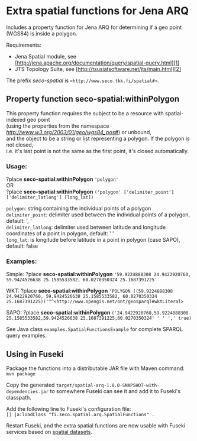 Extra spatial functions for Jena ARQ
======

Includes a property function for Jena ARQ for determining if a geo point (WGS84) is inside a polygon.

Requirements:
 * Jena Spatial module, see [http://jena.apache.org/documentation/query/spatial-query.html][1]
 * JTS Topology Suite, see [http://tsusiatsoftware.net/jts/main.html][2]

The prefix *seco-spatial* is `<http://www.seco.tkk.fi/spatial#>`.
  
Property function seco-spatial:withinPolygon
-----
  
This property function requires the subject to be a resource with spatial-indexed geo point  
(using the properties from the namespace *http://www.w3.org/2003/01/geo/wgs84_pos#*) or unbound,  
and the object to be a string or list representing a polygon. If the polygon is not closed,  
i.e. it's last point is not the same as the first point, it's closed automatically.

### Usage:

?place **seco-spatial:withinPolygon** `'polygon'`  
OR  
?place **seco-spatial:withinPolygon** `('polygon' ['delimiter_point'] ['delimiter_latlong'] [long_lat])`

 `polygon`: string containing the individual points of a polygon  
 `delimiter_point`: delimiter used between the individual points of a polygon, default: ', '  
 `delimiter_latlong`: delimiter used between latitude and longitude coordinates of a point in polygon, default: ' '  
 `long_lat`: is longitude before latitude in a point in polygon (case SAPO), default: false  
  
### Examples:
 
Simple:  ?place **seco-spatial:withinPolygon** `'59.9224888308 24.9422920760, 59.9424526638 25.1585533582, 60.0270350324 25.1687391225'`

WKT:     ?place **seco-spatial:withinPolygon** `'POLYGON ((59.9224888308 24.9422920760, 59.9424526638 25.1585533582, 60.0270350324 25.1687391225))'^^<http://www.opengis.net/ont/geosparql#wktLiteral>`

SAPO:    ?place **seco-spatial:withinPolygon** `('24.9422920760,59.9224888308 25.1585533582,59.9424526638 25.1687391225,60.0270350324' ' ' ',' true)`
   
See Java class `examples.SpatialFunctionsExample` for complete SPARQL query examples.
 
Using in Fuseki
------

Package the functions into a distributable JAR file with Maven command:  
`mvn package`

Copy the generated `target/spatial-arq-1.0.0-SNAPSHOT-with-dependencies.jar` to somewhere Fuseki can see it and add it to Fuseki's classpath.

Add the following line to Fuseki's configuration file:  
`[] ja:loadClass "fi.seco.spatial.arq.SpatialFunctions" .`

Restart Fuseki, and the extra spatial functions are now usable with Fuseki services based on [spatial datasets][1].


  [1]: http://jena.apache.org/documentation/query/spatial-query.html
  [2]: http://tsusiatsoftware.net/jts/main.html